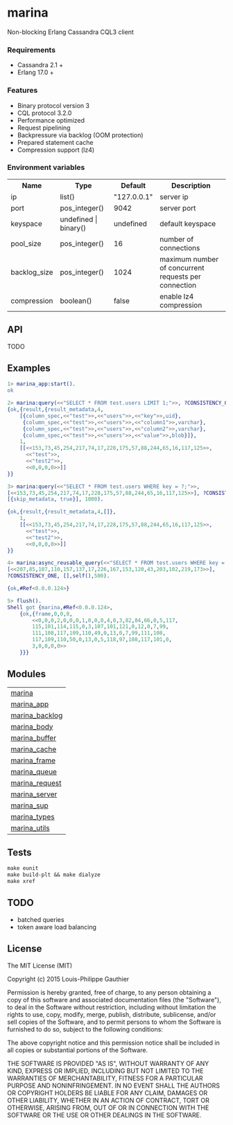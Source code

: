 

# marina #

Non-blocking Erlang Cassandra CQL3 client

### Requirements

* Cassandra 2.1 +
* Erlang 17.0 +

### Features

* Binary protocol version 3
* CQL protocol 3.2.0
* Performance optimized
* Request pipelining
* Backpressure via backlog (OOM protection)
* Prepared statement cache
* Compression support (lz4)

### Environment variables

<table width="100%">
  <theader>
    <th>Name</th>
    <th>Type</th>
    <th>Default</th>
    <th>Description</th>
  </theader>
  <tr>
    <td>ip</td>
    <td>list()</td>
    <td>"127.0.0.1"</td>
    <td>server ip</td>
  </tr>
  <tr>
    <td>port</td>
    <td>pos_integer()</td>
    <td>9042</td>
    <td>server port</td>
  </tr>
  <tr>
    <td>keyspace</td>
    <td>undefined | binary()</td>
    <td>undefined</td>
    <td>default keyspace</td>
  </tr>
  <tr>
    <td>pool_size</td>
    <td>pos_integer()</td>
    <td>16</td>
    <td>number of connections</td>
  </tr>
  <tr>
    <td>backlog_size</td>
    <td>pos_integer()</td>
    <td>1024</td>
    <td>maximum number of concurrent requests per connection</td>
  </tr>
  <tr>
    <td>compression</td>
    <td>boolean()</td>
    <td>false</td>
    <td>enable lz4 compression</td></tr>
</table>

## API

TODO

## Examples

```erlang
1> marina_app:start().
ok

2> marina:query(<<"SELECT * FROM test.users LIMIT 1;">>, ?CONSISTENCY_ONE, [], 1000).
{ok,{result,{result_metadata,4,
    [{column_spec,<<"test">>,<<"users">>,<<"key">>,uid},
     {column_spec,<<"test">>,<<"users">>,<<"column1">>,varchar},
     {column_spec,<<"test">>,<<"users">>,<<"column2">>,varchar},
     {column_spec,<<"test">>,<<"users">>,<<"value">>,blob}]},
    1,
    [[<<153,73,45,254,217,74,17,228,175,57,88,244,65,16,117,125>>,
      <<"test">>,
      <<"test2">>,
      <<0,0,0,0>>]]
}}

3> marina:query(<<"SELECT * FROM test.users WHERE key = ?;">>,
[<<153,73,45,254,217,74,17,228,175,57,88,244,65,16,117,125>>], ?CONSISTENCY_ONE,
[{skip_metadata, true}], 1000).

{ok,{result,{result_metadata,4,[]},
    1,
    [[<<153,73,45,254,217,74,17,228,175,57,88,244,65,16,117,125>>,
      <<"test">>,
      <<"test2">>,
      <<0,0,0,0>>]]
}}

4> marina:async_reusable_query(<<"SELECT * FROM test.users WHERE key = ?;">>,
[<<207,85,107,110,157,137,17,226,167,153,120,43,203,102,219,173>>],
?CONSISTENCY_ONE, [],self(),500).

{ok,#Ref<0.0.0.124>}

5> flush().
Shell got {marina,#Ref<0.0.0.124>,
    {ok,{frame,0,0,8,
        <<0,0,0,2,0,0,0,1,0,0,0,4,0,3,82,84,66,0,5,117,
        115,101,114,115,0,3,107,101,121,0,12,0,7,99,
        111,108,117,109,110,49,0,13,0,7,99,111,108,
        117,109,110,50,0,13,0,5,118,97,108,117,101,0,
        3,0,0,0,0>>
    }}}
```

## Modules

<table width="100%">
  <tr>
    <td><a href="http://github.com/lpgauth/marina/blob/master/doc/marina.md" class="module">marina</a></td>
  </tr>
  <tr>
    <td><a href="http://github.com/lpgauth/marina/blob/master/doc/marina_app.md" class="module">marina_app</a></td>
  </tr>
  <tr>
    <td><a href="http://github.com/lpgauth/marina/blob/master/doc/marina_backlog.md" class="module">marina_backlog</a></td>
  </tr>
  <tr>
    <td><a href="http://github.com/lpgauth/marina/blob/master/doc/marina_body.md" class="module">marina_body</a></td>
  </tr>
  <tr>
    <td><a href="http://github.com/lpgauth/marina/blob/master/doc/marina_buffer.md" class="module">marina_buffer</a></td>
  </tr>
  <tr>
    <td><a href="http://github.com/lpgauth/marina/blob/master/doc/marina_cache.md" class="module">marina_cache</a></td>
  </tr>
  <tr>
    <td><a href="http://github.com/lpgauth/marina/blob/master/doc/marina_frame.md" class="module">marina_frame</a></td>
  </tr>
  <tr>
    <td><a href="http://github.com/lpgauth/marina/blob/master/doc/marina_queue.md" class="module">marina_queue</a></td>
  </tr>
  <tr>
    <td><a href="http://github.com/lpgauth/marina/blob/master/doc/marina_request.md" class="module">marina_request</a></td>
  </tr>
  <tr>
    <td><a href="http://github.com/lpgauth/marina/blob/master/doc/marina_server.md" class="module">marina_server</a></td>
  </tr>
  <tr>
    <td><a href="http://github.com/lpgauth/marina/blob/master/doc/marina_sup.md" class="module">marina_sup</a></td>
  </tr>
  <tr>
    <td><a href="http://github.com/lpgauth/marina/blob/master/doc/marina_types.md" class="module">marina_types</a></td>
  </tr>
  <tr>
    <td><a href="http://github.com/lpgauth/marina/blob/master/doc/marina_utils.md" class="module">marina_utils</a></td>
  </tr>
</table>

## Tests

```makefile
make eunit
make build-plt && make dialyze
make xref
```

## TODO

* batched queries
* token aware load balancing

## License

The MIT License (MIT)

Copyright (c) 2015 Louis-Philippe Gauthier

Permission is hereby granted, free of charge, to any person obtaining a copy
of this software and associated documentation files (the "Software"), to deal
in the Software without restriction, including without limitation the rights
to use, copy, modify, merge, publish, distribute, sublicense, and/or sell
copies of the Software, and to permit persons to whom the Software is
furnished to do so, subject to the following conditions:

The above copyright notice and this permission notice shall be included in all
copies or substantial portions of the Software.

THE SOFTWARE IS PROVIDED "AS IS", WITHOUT WARRANTY OF ANY KIND, EXPRESS OR
IMPLIED, INCLUDING BUT NOT LIMITED TO THE WARRANTIES OF MERCHANTABILITY,
FITNESS FOR A PARTICULAR PURPOSE AND NONINFRINGEMENT. IN NO EVENT SHALL THE
AUTHORS OR COPYRIGHT HOLDERS BE LIABLE FOR ANY CLAIM, DAMAGES OR OTHER
LIABILITY, WHETHER IN AN ACTION OF CONTRACT, TORT OR OTHERWISE, ARISING FROM,
OUT OF OR IN CONNECTION WITH THE SOFTWARE OR THE USE OR OTHER DEALINGS IN THE
SOFTWARE.
